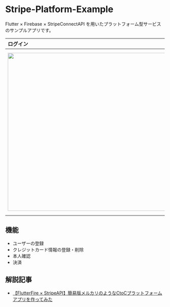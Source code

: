 # Stripe-Platform-Example

Flutter × Firebase × StripeConnectAPI を用いたプラットフォーム型サービスのサンプルアプリです。

| ログイン | 商品一覧 | アカウント | 
|:-----------|:------------|:------------|
| <img src="https://qiita-image-store.s3.ap-northeast-1.amazonaws.com/0/639342/016da497-c99b-db32-3014-d11e31591863.jpeg" height="500"> | <img src="https://qiita-image-store.s3.ap-northeast-1.amazonaws.com/0/639342/80d188b7-467c-5106-da64-dc5169d0d2c4.jpeg" height="500"> |　<img src="https://qiita-image-store.s3.ap-northeast-1.amazonaws.com/0/639342/df3baaaa-b501-3a95-d49a-40c31f8ad7ee.jpeg" height="500"> |

## 機能

- ユーザーの登録
- クレジットカード情報の登録・削除
- 本人確認
- 決済


## 解説記事

- [【FlutterFire × StripeAPI】簡易版メルカリのようなCtoCプラットフォームアプリを作ってみた](https://qiita.com/DaigoWakabayashi/items/891f88dec29f9c44ca03)
